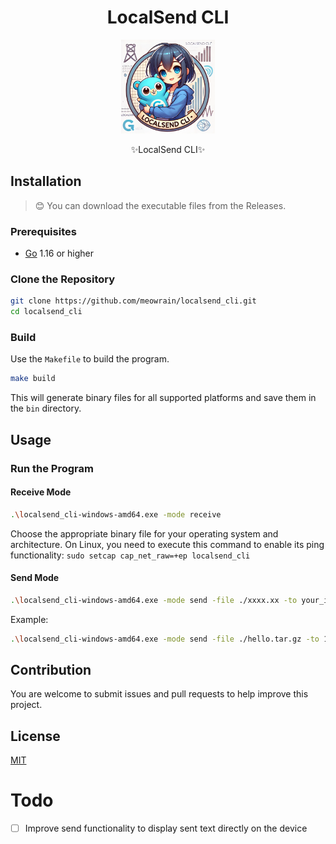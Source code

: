 <div align="center">
<h1>LocalSend CLI</h1>
  <img src="images/image.png" alt="LocalSend CLI logo" width="150" height="150">
  <p>✨LocalSend CLI✨</p>
</div>

## Installation

> 😊 You can download the executable files from the Releases.

### Prerequisites

- [Go](https://golang.org/dl/) 1.16 or higher

### Clone the Repository

```sh
git clone https://github.com/meowrain/localsend_cli.git
cd localsend_cli
```

### Build

Use the `Makefile` to build the program.

```sh
make build
```

This will generate binary files for all supported platforms and save them in the `bin` directory.

## Usage

### Run the Program

#### Receive Mode

```sh
.\localsend_cli-windows-amd64.exe -mode receive
```

Choose the appropriate binary file for your operating system and architecture.
On Linux, you need to execute this command to enable its ping functionality:
`sudo setcap cap_net_raw=+ep localsend_cli`

#### Send Mode

```sh
.\localsend_cli-windows-amd64.exe -mode send -file ./xxxx.xx -to your_ip
```

Example:

```sh
.\localsend_cli-windows-amd64.exe -mode send -file ./hello.tar.gz -to 192.168.3.199
```

## Contribution

You are welcome to submit issues and pull requests to help improve this project.

## License

[MIT](LICENSE)

# Todo

- [ ] Improve send functionality to display sent text directly on the device


